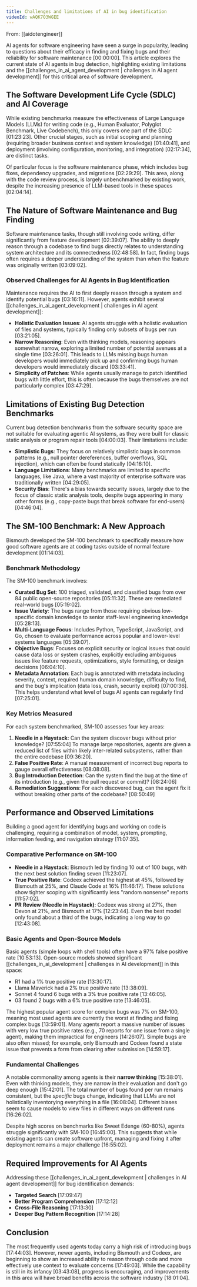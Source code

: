 ```yaml
---
title: Challenges and limitations of AI in bug identification
videoId: wAQK7O3WGEE
---
```


From: [[aidotengineer]] <br/> 

AI agents for software engineering have seen a surge in popularity, leading to questions about their efficacy in finding and fixing bugs and their reliability for software maintenance <a class="yt-timestamp" data-t="00:00:00">[00:00:00]</a>. This article explores the current state of AI agents in bug detection, highlighting existing limitations and the [[challenges_in_ai_agent_development | challenges in AI agent development]] for this critical area of software development.

## The Software Development Life Cycle (SDLC) and AI Coverage

While existing benchmarks measure the effectiveness of Large Language Models (LLMs) for writing code (e.g., Human Evaluator, Polyglot Benchmark, Live Codebench), this only covers one part of the SDLC <a class="yt-timestamp" data-t="01:23:23">[01:23:23]</a>. Other crucial stages, such as initial scoping and planning (requiring broader business context and system knowledge) <a class="yt-timestamp" data-t="01:40:41">[01:40:41]</a>, and deployment (involving configuration, monitoring, and integration) <a class="yt-timestamp" data-t="02:17:34">[02:17:34]</a>, are distinct tasks.

Of particular focus is the software maintenance phase, which includes bug fixes, dependency upgrades, and migrations <a class="yt-timestamp" data-t="02:29:29">[02:29:29]</a>. This area, along with the code review process, is largely unbenchmarked by existing work, despite the increasing presence of LLM-based tools in these spaces <a class="yt-timestamp" data-t="02:04:14">[02:04:14]</a>.

## The Nature of Software Maintenance and Bug Finding

Software maintenance tasks, though still involving code writing, differ significantly from feature development <a class="yt-timestamp" data-t="02:39:07">[02:39:07]</a>. The ability to deeply reason through a codebase to find bugs directly relates to understanding system architecture and its connectedness <a class="yt-timestamp" data-t="02:48:58">[02:48:58]</a>. In fact, finding bugs often requires a deeper understanding of the system than when the feature was originally written <a class="yt-timestamp" data-t="03:09:02">[03:09:02]</a>.

### Observed Challenges for AI Agents in Bug Identification

Maintenance requires the AI to first deeply reason through a system and identify potential bugs <a class="yt-timestamp" data-t="03:16:11">[03:16:11]</a>. However, agents exhibit several [[challenges_in_ai_agent_development | challenges in AI agent development]]:

*   **Holistic Evaluation Issues**: AI agents struggle with a holistic evaluation of files and systems, typically finding only subsets of bugs per run <a class="yt-timestamp" data-t="03:21:05">[03:21:05]</a>.
*   **Narrow Reasoning**: Even with thinking models, reasoning appears somewhat narrow, exploring a limited number of potential avenues at a single time <a class="yt-timestamp" data-t="03:26:01">[03:26:01]</a>. This leads to LLMs missing bugs human developers would immediately pick up and confirming bugs human developers would immediately discard <a class="yt-timestamp" data-t="03:33:41">[03:33:41]</a>.
*   **Simplicity of Patches**: While agents usually manage to patch identified bugs with little effort, this is often because the bugs themselves are not particularly complex <a class="yt-timestamp" data-t="03:47:29">[03:47:29]</a>.

## Limitations of Existing Bug Detection Benchmarks

Current bug detection benchmarks from the software security space are not suitable for evaluating agentic AI systems, as they were built for classic static analysis or program repair tools <a class="yt-timestamp" data-t="04:00:03">[04:00:03]</a>. Their limitations include:

*   **Simplistic Bugs**: They focus on relatively simplistic bugs in common patterns (e.g., null pointer dereferences, buffer overflows, SQL injection), which can often be found statically <a class="yt-timestamp" data-t="04:16:10">[04:16:10]</a>.
*   **Language Limitations**: Many benchmarks are limited to specific languages, like Java, where a vast majority of enterprise software was traditionally written <a class="yt-timestamp" data-t="04:29:05">[04:29:05]</a>.
*   **Security Bias**: There's a bias towards security issues, largely due to the focus of classic static analysis tools, despite bugs appearing in many other forms (e.g., copy-paste bugs that break software for end-users) <a class="yt-timestamp" data-t="04:46:04">[04:46:04]</a>.

## The SM-100 Benchmark: A New Approach

Bismouth developed the SM-100 benchmark to specifically measure how good software agents are at coding tasks outside of normal feature development <a class="yt-timestamp" data-t="01:14:03">[01:14:03]</a>.

### Benchmark Methodology

The SM-100 benchmark involves:
*   **Curated Bug Set**: 100 triaged, validated, and classified bugs from over 84 public open-source repositories <a class="yt-timestamp" data-t="05:11:32">[05:11:32]</a>. These are remediated real-world bugs <a class="yt-timestamp" data-t="05:19:02">[05:19:02]</a>.
*   **Issue Variety**: The bugs range from those requiring obvious low-specific domain knowledge to senior staff-level engineering knowledge <a class="yt-timestamp" data-t="05:28:13">[05:28:13]</a>.
*   **Multi-Language Focus**: Includes Python, TypeScript, JavaScript, and Go, chosen to evaluate performance across popular and lower-level systems languages <a class="yt-timestamp" data-t="05:39:07">[05:39:07]</a>.
*   **Objective Bugs**: Focuses on explicit security or logical issues that could cause data loss or system crashes, explicitly excluding ambiguous issues like feature requests, optimizations, style formatting, or design decisions <a class="yt-timestamp" data-t="06:04:10">[06:04:10]</a>.
*   **Metadata Annotation**: Each bug is annotated with metadata including severity, context, required human domain knowledge, difficulty to find, and the bug's implication (data loss, crash, security exploit) <a class="yt-timestamp" data-t="07:00:36">[07:00:36]</a>. This helps understand what level of bugs AI agents can regularly find <a class="yt-timestamp" data-t="07:25:01">[07:25:01]</a>.

### Key Metrics Measured

For each system benchmarked, SM-100 assesses four key areas:
1.  **Needle in a Haystack**: Can the system discover bugs without prior knowledge? <a class="yt-timestamp" data-t="07:55:04">[07:55:04]</a> To manage large repositories, agents are given a reduced list of files within likely inter-related subsystems, rather than the entire codebase <a class="yt-timestamp" data-t="09:36:20">[09:36:20]</a>.
2.  **False Positive Rate**: A manual measurement of incorrect bug reports to gauge overall effectiveness <a class="yt-timestamp" data-t="08:08:08">[08:08:08]</a>.
3.  **Bug Introduction Detection**: Can the system find the bug at the time of its introduction (e.g., given the pull request or commit)? <a class="yt-timestamp" data-t="08:24:06">[08:24:06]</a>
4.  **Remediation Suggestions**: For each discovered bug, can the agent fix it without breaking other parts of the codebase? <a class="yt-timestamp" data-t="08:50:49">[08:50:49]</a>

## Performance and Observed Limitations

Building a good agent for identifying bugs and working on code is challenging, requiring a combination of model, system, prompting, information feeding, and navigation strategy <a class="yt-timestamp" data-t="11:07:35">[11:07:35]</a>.

### Comparative Performance on SM-100

*   **Needle in a Haystack**: Bismouth led by finding 10 out of 100 bugs, with the next best solution finding seven <a class="yt-timestamp" data-t="11:23:07">[11:23:07]</a>.
*   **True Positive Rate**: Codeex achieved the highest at 45%, followed by Bismouth at 25%, and Claude Code at 16% <a class="yt-timestamp" data-t="11:46:17">[11:46:17]</a>. These solutions show tighter scoping with significantly less "random nonsense" reports <a class="yt-timestamp" data-t="11:57:02">[11:57:02]</a>.
*   **PR Review (Needle in Haystack)**: Codeex was strong at 27%, then Devon at 21%, and Bismouth at 17% <a class="yt-timestamp" data-t="12:23:44">[12:23:44]</a>. Even the best model only found about a third of the bugs, indicating a long way to go <a class="yt-timestamp" data-t="12:43:08">[12:43:08]</a>.

### Basic Agents and Open-Source Models

Basic agents (simple loops with shell tools) often have a 97% false positive rate <a class="yt-timestamp" data-t="10:53:13">[10:53:13]</a>. Open-source models showed significant [[challenges_in_ai_development | challenges in AI development]] in this space:
*   R1 had a 1% true positive rate <a class="yt-timestamp" data-t="13:30:17">[13:30:17]</a>.
*   Llama Maverick had a 2% true positive rate <a class="yt-timestamp" data-t="13:38:09">[13:38:09]</a>.
*   Sonnet 4 found 6 bugs with a 3% true positive rate <a class="yt-timestamp" data-t="13:46:05">[13:46:05]</a>.
*   03 found 2 bugs with a 6% true positive rate <a class="yt-timestamp" data-t="13:46:05">[13:46:05]</a>.

The highest popular agent score for complex bugs was 7% on SM-100, meaning most used agents are currently the worst at finding and fixing complex bugs <a class="yt-timestamp" data-t="13:59:01">[13:59:01]</a>. Many agents report a massive number of issues with very low true positive rates (e.g., 70 reports for one issue from a single agent), making them impractical for engineers <a class="yt-timestamp" data-t="14:26:07">[14:26:07]</a>. Simple bugs are also often missed; for example, only Bismouth and Codeex found a state issue that prevents a form from clearing after submission <a class="yt-timestamp" data-t="14:59:17">[14:59:17]</a>.

### Fundamental Challenges

A notable commonality among agents is their **narrow thinking** <a class="yt-timestamp" data-t="15:38:01">[15:38:01]</a>. Even with thinking models, they are narrow in their evaluation and don't go deep enough <a class="yt-timestamp" data-t="15:42:01">[15:42:01]</a>. The total number of bugs found per run remains consistent, but the *specific* bugs change, indicating that LLMs are not holistically inventorying everything in a file <a class="yt-timestamp" data-t="16:08:04">[16:08:04]</a>. Different biases seem to cause models to view files in different ways on different runs <a class="yt-timestamp" data-t="16:26:02">[16:26:02]</a>.

Despite high scores on benchmarks like Sweet Edenge (60-80%), agents struggle significantly with SM-100 <a class="yt-timestamp" data-t="16:45:00">[16:45:00]</a>. This suggests that while existing agents can create software upfront, managing and fixing it after deployment remains a major challenge <a class="yt-timestamp" data-t="16:55:02">[16:55:02]</a>.

## Required Improvements for AI Agents

Addressing these [[challenges_in_ai_agent_development | challenges in AI agent development]] for bug identification demands:
*   **Targeted Search** <a class="yt-timestamp" data-t="17:09:47">[17:09:47]</a>
*   **Better Program Comprehension** <a class="yt-timestamp" data-t="17:12:12">[17:12:12]</a>
*   **Cross-File Reasoning** <a class="yt-timestamp" data-t="17:13:30">[17:13:30]</a>
*   **Deeper Bug Pattern Recognition** <a class="yt-timestamp" data-t="17:14:28">[17:14:28]</a>

## Conclusion

The most frequently used agents today carry a high risk of introducing bugs <a class="yt-timestamp" data-t="17:44:03">[17:44:03]</a>. However, newer agents, including Bismouth and Codeex, are beginning to show an increased ability to reason through code and more effectively use context to evaluate concerns <a class="yt-timestamp" data-t="17:49:03">[17:49:03]</a>. While the capability is still in its infancy <a class="yt-timestamp" data-t="03:43:08">[03:43:08]</a>, progress is encouraging, and improvements in this area will have broad benefits across the software industry <a class="yt-timestamp" data-t="18:01:04">[18:01:04]</a>.